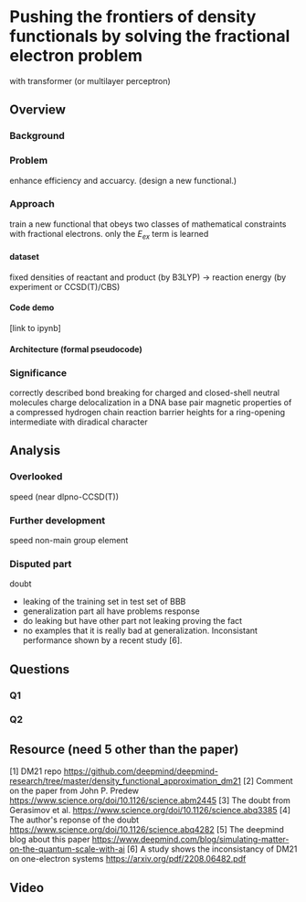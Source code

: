 # Pushing the frontiers of density functionals by solving the fractional electron problem
with transformer (or multilayer perceptron)

## Overview
### Background
### Problem
enhance efficiency and accuarcy. (design a new functional.)
### Approach
train a new functional that obeys two classes of mathematical constraints with fractional electrons.
only the $E_{ex}$ term is learned
#### dataset
fixed densities of reactant and product (by B3LYP) -> reaction energy (by experiment or CCSD(T)/CBS) 

#### Code demo
[link to ipynb]
#### Architecture (formal pseudocode)

### Significance
correctly described bond breaking for charged and closed-shell neutral molecules
charge delocalization in a DNA base pair
magnetic properties of a compressed hydrogen chain
reaction barrier heights for a ring-opening intermediate with diradical character

## Analysis
### Overlooked
speed (near dlpno-CCSD(T))
### Further development
speed
non-main group element
### Disputed part
doubt
- leaking of the training set in test set of BBB
- generalization part all have problems
response
- do leaking but have other part not leaking proving the fact
-  no examples that it is really bad at generalization.
Inconsistant performance shown by a recent study [6].
## Questions
### Q1
### Q2

## Resource (need 5 other than the paper)
[1] DM21 repo https://github.com/deepmind/deepmind-research/tree/master/density_functional_approximation_dm21
[2] Comment on the paper from John P. Predew https://www.science.org/doi/10.1126/science.abm2445
[3] The doubt from Gerasimov et al. https://www.science.org/doi/10.1126/science.abq3385
[4] The author's reponse of the doubt https://www.science.org/doi/10.1126/science.abq4282
[5] The deepmind blog about this paper https://www.deepmind.com/blog/simulating-matter-on-the-quantum-scale-with-ai
[6] A study shows the inconsistancy of DM21 on one-electron systems https://arxiv.org/pdf/2208.06482.pdf

## Video
